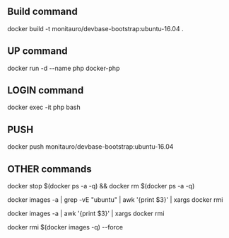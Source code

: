 ## Build command
docker build -t monitauro/devbase-bootstrap:ubuntu-16.04 .

## UP command
docker run -d --name php docker-php 

## LOGIN command
docker exec -it php bash

## PUSH
docker push monitauro/devbase-bootstrap:ubuntu-16.04

## OTHER commands
docker stop $(docker ps -a -q) && docker rm $(docker ps -a -q)

docker images -a | grep -vE "ubuntu" | awk '{print $3}' | xargs docker rmi

docker images -a | awk '{print $3}' | xargs docker rmi

docker rmi $(docker images -q) --force

